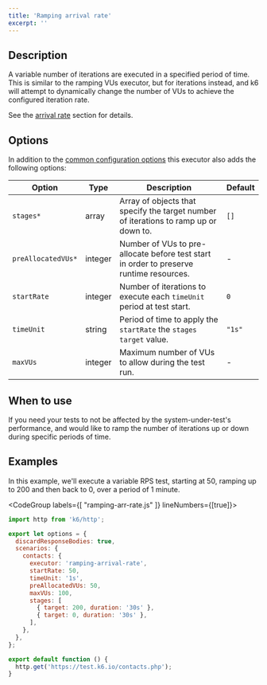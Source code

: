 ```yaml
---
title: 'Ramping arrival rate'
excerpt: ''
---
```


## Description

A variable number of iterations are executed in a specified period of time. This is
similar to the ramping VUs executor, but for iterations instead, and k6 will attempt
to dynamically change the number of VUs to achieve the configured iteration rate.

See the [arrival rate](#arrival-rate) section for details.

## Options

In addition to the [common configuration options](/using-k6/scenarios#common-options) this executor
also adds the following options:

| Option             | Type    | Description                                                                             | Default |
| ------------------ | ------- | --------------------------------------------------------------------------------------- | ------- |
| `stages*`          | array   | Array of objects that specify the target number of iterations to ramp up or down to.    | `[]`    |
| `preAllocatedVUs*` | integer | Number of VUs to pre-allocate before test start in order to preserve runtime resources. | -       |
| `startRate`        | integer | Number of iterations to execute each `timeUnit` period at test start.                   | `0`     |
| `timeUnit`         | string  | Period of time to apply the `startRate` the `stages` `target` value.                    | `"1s"`  |
| `maxVUs`           | integer | Maximum number of VUs to allow during the test run.                                     | -       |

## When to use

If you need your tests to not be affected by the system-under-test's performance, and
would like to ramp the number of iterations up or down during specific periods of time.

## Examples

In this example, we'll execute a variable RPS test, starting at 50, ramping up to 200 and then back to 0, over a period of 1 minute.

<CodeGroup labels={[ "ramping-arr-rate.js" ]} lineNumbers={[true]}>

```js
import http from 'k6/http';

export let options = {
  discardResponseBodies: true,
  scenarios: {
    contacts: {
      executor: 'ramping-arrival-rate',
      startRate: 50,
      timeUnit: '1s',
      preAllocatedVUs: 50,
      maxVUs: 100,
      stages: [
        { target: 200, duration: '30s' },
        { target: 0, duration: '30s' },
      ],
    },
  },
};

export default function () {
  http.get('https://test.k6.io/contacts.php');
}
```

</CodeGroup>
